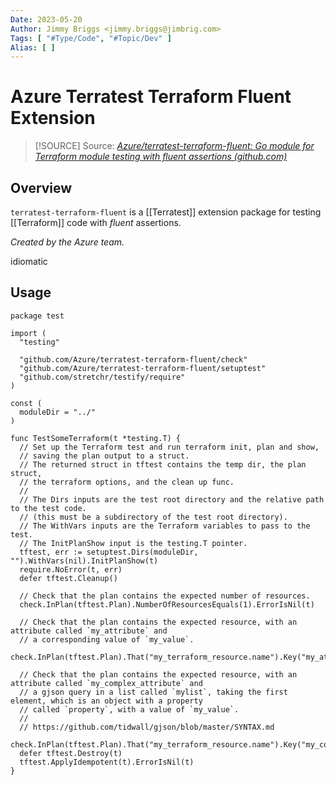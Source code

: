 ```yaml
---
Date: 2023-05-20
Author: Jimmy Briggs <jimmy.briggs@jimbrig.com>
Tags: [ "#Type/Code", "#Topic/Dev" ]
Alias: [ ]
---
```


# Azure Terratest Terraform Fluent Extension

> [!SOURCE] Source:
> *[Azure/terratest-terraform-fluent: Go module for Terraform module testing with fluent assertions (github.com)](https://github.com/Azure/terratest-terraform-fluent)*

## Overview

`terratest-terraform-fluent` is a [[Terratest]] extension package for testing [[Terraform]] code with *fluent* assertions.

*Created by the Azure team.*

idiomatic


## Usage

```hcl
package test

import (
  "testing"

  "github.com/Azure/terratest-terraform-fluent/check"
  "github.com/Azure/terratest-terraform-fluent/setuptest"
  "github.com/stretchr/testify/require"
)

const (
  moduleDir = "../"
)

func TestSomeTerraform(t *testing.T) {
  // Set up the Terraform test and run terraform init, plan and show,
  // saving the plan output to a struct.
  // The returned struct in tftest contains the temp dir, the plan struct,
  // the terraform options, and the clean up func.
  //
  // The Dirs inputs are the test root directory and the relative path to the test code.
  // (this must be a subdirectory of the test root directory).
  // The WithVars inputs are the Terraform variables to pass to the test.
  // The InitPlanShow input is the testing.T pointer.
  tftest, err := setuptest.Dirs(moduleDir, "").WithVars(nil).InitPlanShow(t)
  require.NoError(t, err)
  defer tftest.Cleanup()

  // Check that the plan contains the expected number of resources.
  check.InPlan(tftest.Plan).NumberOfResourcesEquals(1).ErrorIsNil(t)

  // Check that the plan contains the expected resource, with an attribute called `my_attribute` and
  // a corresponding value of `my_value`.
  check.InPlan(tftest.Plan).That("my_terraform_resource.name").Key("my_attribute").HasValue("my_value").ErrorIsNil(t)

  // Check that the plan contains the expected resource, with an attribute called `my_complex_attribute` and
  // a gjson query in a list called `mylist`, taking the first element, which is an object with a property
  // called `property`, with a value of `my_value`.
  //
  // https://github.com/tidwall/gjson/blob/master/SYNTAX.md
  check.InPlan(tftest.Plan).That("my_terraform_resource.name").Key("my_complex_attribute").Query("mylist.0.property").HasValue("my_value").ErrorIsNil(t)
  defer tftest.Destroy(t)
  tftest.ApplyIdempotent(t).ErrorIsNil(t)
}
```



